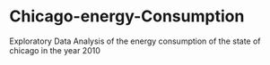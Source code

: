 # Chicago-energy-Consumption
 Exploratory Data Analysis of the energy consumption of the state of chicago in the year 2010
